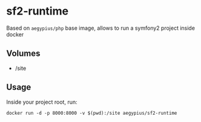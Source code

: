 # sf2-runtime 

Based on ```aegypius/php``` base image, allows to run a symfony2 project inside docker

## Volumes 

- /site 

## Usage

Inside your project root, run:

    docker run -d -p 8000:8000 -v $(pwd):/site aegypius/sf2-runtime

